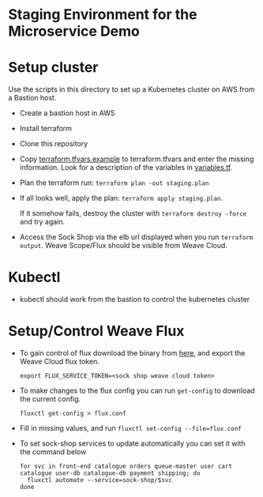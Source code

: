 # Staging Environment for the Microservice Demo


# Setup cluster

Use the scripts in this directory to set up a Kubernetes cluster on AWS from a Bastion host.

* Create a bastion host in AWS

* Install terraform

* Clone this repository

* Copy [terraform.tfvars.example](./terraform.tfvars.example) to terraform.tfvars and enter the missing information. Look for a description of the variables in [variables.tf](./variables.tf).

* Plan the terraform run: `terraform plan -out staging.plan`

* If all looks well, apply the plan: `terraform apply staging.plan`.

  If it somehow fails, destroy the cluster with `terraform destroy -force` and try again.

* Access the Sock Shop via the elb url displayed when you run `terraform output`. Weave Scope/Flux should be visible from Weave Cloud.

# Kubectl

* kubectl should work from the bastion to control the kubernetes cluster

# Setup/Control Weave Flux

* To gain control of flux download the binary from [here](https://github.com/weaveworks/flux/releases/latest), and export the Weave Cloud flux token.

  ```
  export FLUX_SERVICE_TOKEN=<sock shop weave cloud token>
  ```

* To make changes to the flux config you can run `get-config` to download the current config.

  ```
  fluxctl get-config > flux.conf
  ```

* Fill in missing values, and run `fluxctl set-config --file=flux.conf`


* To set sock-shop services to update automatically you can set it with the command below

  ```
  for svc in front-end catalogue orders queue-master user cart catalogue user-db catalogue-db payment shipping; do
    fluxctl automate --service=sock-shop/$svc
  done
  ```
